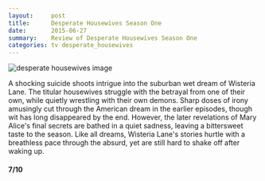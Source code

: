 ```yaml
---
layout:     post
title:      Desperate Housewives Season One
date:       2015-06-27
summary:    Review of Desperate Housewives Season One
categories: tv desperate_housewives
---
```


![desperate housewives image](http://i.huffpost.com/gen/2045836/images/o-DESPERATE-HOUSEWIVES-SCENE-facebook.jpg)

A shocking suicide shoots intrigue into the suburban wet dream of Wisteria Lane. The titular housewives struggle with the betrayal from one of their own, while quietly wrestling with their own demons. Sharp doses of irony amusingly cut through the American dream in the earlier episodes, though wit has long disappeared by the end. However, the later revelations of Mary Alice's final secrets are bathed in a quiet sadness, leaving a bittersweet taste to the season. Like all dreams, Wisteria Lane's stories hurtle with a breathless pace through the absurd, yet are still hard to shake off after waking up.

#### 7/10


